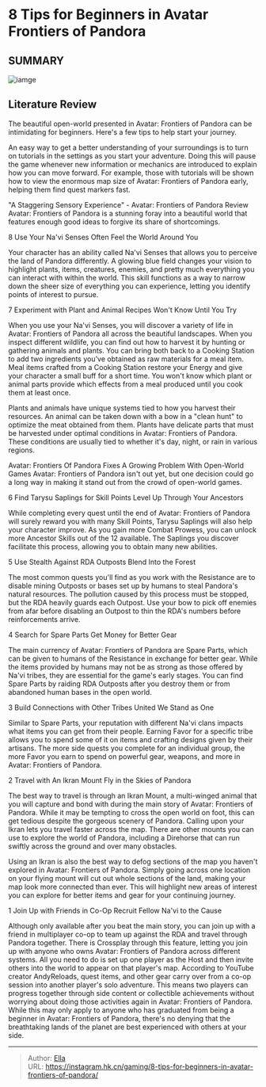 # 8 Tips for Beginners in Avatar Frontiers of Pandora


## SUMMARY 

![iamge](https://static1.srcdn.com/wordpress/wp-content/uploads/2023/12/8-tips-for-beginners-in-avatar-frontiers-of-pandora.jpg)

## Literature Review

The beautiful open-world presented in Avatar: Frontiers of Pandora can be intimidating for beginners. Here&#39;s a few tips to help start your journey.





An easy way to get a better understanding of your surroundings is to turn on tutorials in the settings as you start your adventure. Doing this will pause the game whenever new information or mechanics are introduced to explain how you can move forward. For example, those with tutorials will be shown how to view the enormous map size of Avatar: Frontiers of Pandora early, helping them find quest markers fast.
            
 
 &#34;A Staggering Sensory Experience&#34; - Avatar: Frontiers of Pandora Review 
Avatar: Frontiers of Pandora is a stunning foray into a beautiful world that features enough good ideas to forgive its share of shortcomings.












 








 8  Use Your Na&#39;vi Senses Often 
Feel the World Around You
        

Your character has an ability called Na&#39;vi Senses that allows you to perceive the land of Pandora differently. A glowing blue field changes your vision to highlight plants, items, creatures, enemies, and pretty much everything you can interact with within the world. This skill functions as a way to narrow down the sheer size of everything you can experience, letting you identify points of interest to pursue.





 7  Experiment with Plant and Animal Recipes 
Won&#39;t Know Until You Try
        

When you use your Na&#39;vi Senses, you will discover a variety of life in Avatar: Frontiers of Pandora all across the beautiful landscapes. When you inspect different wildlife, you can find out how to harvest it by hunting or gathering animals and plants. You can bring both back to a Cooking Station to add two ingredients you&#39;ve obtained as raw materials for a meal item.
Meal items crafted from a Cooking Station restore your Energy and give your character a small buff for a short time. You won&#39;t know which plant or animal parts provide which effects from a meal produced until you cook them at least once. 

Plants and animals have unique systems tied to how you harvest their resources. An animal can be taken down with a bow in a &#34;clean hunt&#34; to optimize the meat obtained from them. Plants have delicate parts that must be harvested under optimal conditions in Avatar: Frontiers of Pandora. These conditions are usually tied to whether it&#39;s day, night, or rain in various regions.
            
 
 Avatar: Frontiers Of Pandora Fixes A Growing Problem With Open-World Games 
Avatar: Frontiers of Pandora isn&#39;t out yet, but one decision could go a long way in making it stand out from the crowd of open-world games.








 6  Find Tarysu Saplings for Skill Points 
Level Up Through Your Ancestors
        

While completing every quest until the end of Avatar: Frontiers of Pandora will surely reward you with many Skill Points, Tarysu Saplings will also help your character improve. As you gain more Combat Prowess, you can unlock more Ancestor Skills out of the 12 available. The Saplings you discover facilitate this process, allowing you to obtain many new abilities.





 5  Use Stealth Against RDA Outposts 
Blend Into the Forest


 







The most common quests you&#39;ll find as you work with the Resistance are to disable mining Outposts or bases set up by humans to steal Pandora&#39;s natural resources. The pollution caused by this process must be stopped, but the RDA heavily guards each Outpost. Use your bow to pick off enemies from afar before disabling an Outpost to thin the RDA&#39;s numbers before reinforcements arrive.​​​​​​​





 4  Search for Spare Parts 
Get Money for Better Gear
        

The main currency of Avatar: Frontiers of Pandora are Spare Parts, which can be given to humans of the Resistance in exchange for better gear. While the items provided by humans may not be as strong as those offered by Na&#39;vi tribes, they are essential for the game&#39;s early stages. You can find Spare Parts by raiding RDA Outposts after you destroy them or from abandoned human bases in the open world.





 3  Build Connections with Other Tribes 
United We Stand as One
        

Similar to Spare Parts, your reputation with different Na&#39;vi clans impacts what items you can get from their people. Earning Favor for a specific tribe allows you to spend some of it on items and crafting designs given by their artisans. The more side quests you complete for an individual group, the more Favor you earn to spend on powerful gear, weapons, and more in Avatar: Frontiers of Pandora.





 2  Travel with An Ikran Mount 
Fly in the Skies of Pandora


 







The best way to travel is through an Ikran Mount, a multi-winged animal that you will capture and bond with during the main story of Avatar: Frontiers of Pandora. While it may be tempting to cross the open world on foot, this can get tedious despite the gorgeous scenery of Pandora. Calling upon your Ikran lets you travel faster across the map.
There are other mounts you can use to explore the world of Pandora, including a Direhorse that can run swiftly across the ground and over many obstacles. 

Using an Ikran is also the best way to defog sections of the map you haven&#39;t explored in Avatar: Frontiers of Pandora. Simply going across one location on your flying mount will cut out whole sections of the land, making your map look more connected than ever. This will highlight new areas of interest you can explore for better items and gear for your continuing journey.





 1  Join Up with Friends in Co-Op 
Recruit Fellow Na&#39;vi to the Cause


Although only available after you beat the main story, you can join up with a friend in multiplayer co-op to team up against the RDA and travel through Pandora together. There is Crossplay through this feature, letting you join up with anyone who owns Avatar: Frontiers of Pandora across different systems. All you need to do is set up one player as the Host and then invite others into the world to appear on that player&#39;s map.
According to YouTube creator AndyReloads, quest items, and other gear carry over from a co-op session into another player&#39;s solo adventure. This means two players can progress together through side content or collectible achievements without worrying about doing those activities again in Avatar: Frontiers of Pandora.
While this may only apply to anyone who has graduated from being a beginner in Avatar: Frontiers of Pandora, there&#39;s no denying that the breathtaking lands of the planet are best experienced with others at your side.


---

> Author: [Ella](https://instagram.hk.cn/)  
> URL: https://instagram.hk.cn/gaming/8-tips-for-beginners-in-avatar-frontiers-of-pandora/  

